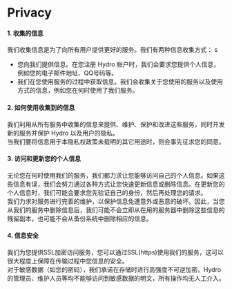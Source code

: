 # Privacy

#### 1. 收集的信息

我们收集信息是为了向所有用户提供更好的服务。我们有两种信息收集方式：
s
- 您向我们提供信息。在您注册 Hydro 帐户时，我们会要求您提供个人信息，例如您的电子邮件地址、QQ号码等。
- 我们在您使用服务的过程中获取信息。我们会收集关于您使用的服务以及使用方式的信息，例如您在何时使用了我们服务。

#### 2. 如何使用收集到的信息

我们利用从所有服务中收集的信息来提供、维护、保护和改进这些服务，同时开发新的服务并保护 Hydro 以及用户的隐私。  
当我们要将信息用于本隐私权政策未载明的其它用途时，则会事先征求您的同意。  

#### 3. 访问和更新您的个人信息

无论您在何时使用我们的服务，我们都力求让您能够访问自己的个人信息。如果这些信息有误，我们会努力通过各种方式让您快速更新信息或删除信息。在更新您的个人信息时，我们可能会要求您先验证自己的身份，然后再处理您的请求。  
我们力求对服务进行完善的维护，以保护信息免遭意外或恶意的破坏。因此，当您从我们的服务中删除信息后，我们可能不会立即从在用的服务器中删除这些信息的残留副本，也可能不会从备份系统中删除相应的信息。  

#### 4. 信息安全

我们为您提供SSL加密访问服务，您可以通过SSL(https)使用我们的服务，这可以很大程度上保障在传输过程中您信息的安全。  
对于敏感数据（如您的密码），我们承诺在存储时进行高强度不可逆加密。Hydro 的管理员、维护人员等均不能够访问到敏感数据的明文，所有操作均无人工介入。  